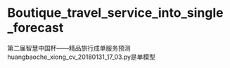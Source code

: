 # Boutique_travel_service_into_single_forecast
第二届智慧中国杯——精品旅行成单服务预测
huangbaoche_xiong_cv_20180131_17_03.py是单模型
